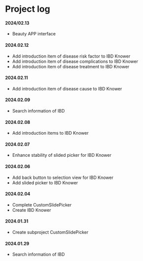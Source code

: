 # Project log

#### 2024/02.13
- Beauty APP interface

#### 2024.02.12
- Add introduction item of disease risk factor to IBD Knower
- Add introduction item of disease complications to IBD Knower
- Add introduction item of disease treatment to IBD Knower

#### 2024.02.11
- Add introduction item of disease cause to IBD Knower

#### 2024.02.09
- Search information of IBD

#### 2024.02.08
- Add introduction items to IBD Knower

#### 2024.02.07
- Enhance stability of slided picker for IBD Knower

#### 2024.02.06
- Add back button to selection view for IBD Knower
- Add slided picker to IBD Knower

#### 2024.02.04
- Complete CustomSlidePicker
- Create IBD Knower

#### 2024.01.31
- Create subproject CustomSlidePicker

#### 2024.01.29
- Search information of IBD